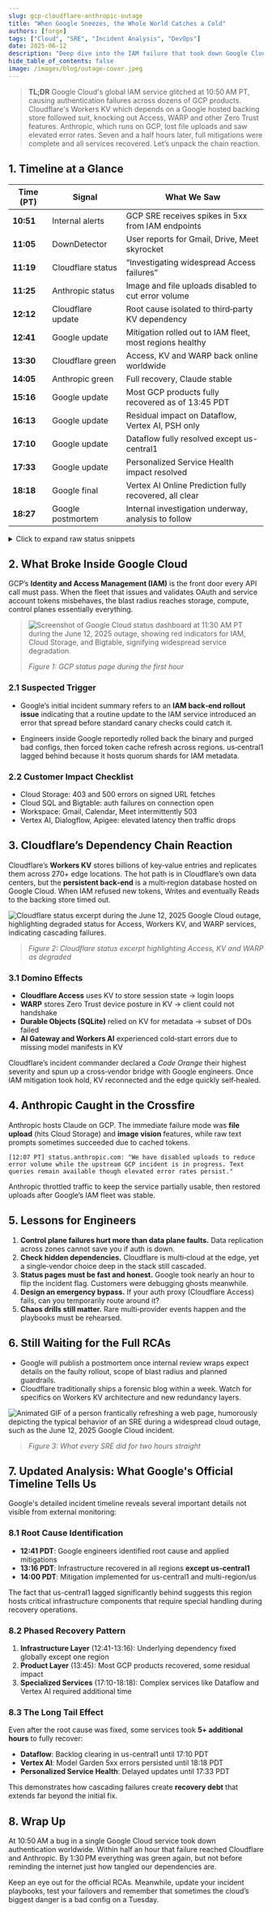 ```yaml
---
slug: gcp-cloudflare-anthropic-outage
title: "When Google Sneezes, the Whole World Catches a Cold"
authors: [forge]
tags: ["Cloud", "SRE", "Incident Analysis", "DevOps"]
date: 2025-06-12
description: "Deep dive into the IAM failure that took down Google Cloud, cascaded into Cloudflare and Anthropic, and rippled across dozens of internet services."
hide_table_of_contents: false
image: /images/blog/outage-cover.jpeg
---
```


> **TL;DR** Google Cloud's global IAM service glitched at 10:50 AM PT, causing authentication failures across dozens of GCP products. Cloudflare's Workers KV which depends on a Google hosted backing store followed suit, knocking out Access, WARP and other Zero Trust features. Anthropic, which runs on GCP, lost file uploads and saw elevated error rates. Seven and a half hours later, full mitigations were complete and all services recovered. Let’s unpack the chain reaction.

<!-- truncate -->

## 1. Timeline at a Glance

| Time (PT) | Signal            | What We Saw                                              |
| --------- | ----------------- | -------------------------------------------------------- |
| **10:51** | Internal alerts   | GCP SRE receives spikes in 5xx from IAM endpoints        |
| **11:05** | DownDetector      | User reports for Gmail, Drive, Meet skyrocket            |
| **11:19** | Cloudflare status | “Investigating widespread Access failures”               |
| **11:25** | Anthropic status  | Image and file uploads disabled to cut error volume      |
| **12:12** | Cloudflare update | Root cause isolated to third‑party KV dependency         |
| **12:41** | Google update     | Mitigation rolled out to IAM fleet, most regions healthy |
| **13:30** | Cloudflare green  | Access, KV and WARP back online worldwide                |
| **14:05** | Anthropic green   | Full recovery, Claude stable                             |
| **15:16** | Google update     | Most GCP products fully recovered as of 13:45 PDT        |
| **16:13** | Google update     | Residual impact on Dataflow, Vertex AI, PSH only         |
| **17:10** | Google update     | Dataflow fully resolved except us-central1               |
| **17:33** | Google update     | Personalized Service Health impact resolved              |
| **18:18** | Google final      | Vertex AI Online Prediction fully recovered, all clear   |
| **18:27** | Google postmortem | Internal investigation underway, analysis to follow      |

<details>
<summary>Click to expand raw status snippets</summary>

```text
11:19 PT  Cloudflare: "We are investigating an issue causing Access authentication to fail. Cloudflare Workers KV is experiencing elevated errors."
11:47 PT  Google Cloud: "Multiple products are experiencing impact due to an IAM service issue. Our engineers have identified the root cause and mitigation is in progress."
12:12 PT  Cloudflare: "Workers KV dependency outage confirmed. All hands working with third‑party vendor to restore service."
```

</details>

## 2. What Broke Inside Google Cloud

GCP’s **Identity and Access Management (IAM)** is the front door every API call must pass. When the fleet that issues and validates OAuth and service account tokens misbehaves, the blast radius reaches storage, compute, control planes essentially everything.

> ![Screenshot of Google Cloud status dashboard at 11:30 AM PT during the June 12, 2025 outage, showing red indicators for IAM, Cloud Storage, and Bigtable, signifying widespread service degradation.](/images/blog/google-creative.png)
>
> _Figure 1: GCP status page during the first hour_

### 2.1 Suspected Trigger

- Google’s initial incident summary refers to an **IAM back‑end rollout issue** indicating that a routine update to the IAM service introduced an error that spread before standard canary checks could catch it.

- Engineers inside Google reportedly rolled back the binary and purged bad configs, then forced token cache refresh across regions. us‑central1 lagged behind because it hosts quorum shards for IAM metadata.

### 2.2 Customer Impact Checklist

- Cloud Storage: 403 and 500 errors on signed URL fetches
- Cloud SQL and Bigtable: auth failures on connection open
- Workspace: Gmail, Calendar, Meet intermittently 503
- Vertex AI, Dialogflow, Apigee: elevated latency then traffic drops

## 3. Cloudflare’s Dependency Chain Reaction

Cloudflare’s **Workers KV** stores billions of key‑value entries and replicates them across 270+ edge locations. The hot path is in Cloudflare’s own data centers, but the **persistent back‑end** is a multi‑region database hosted on Google Cloud. When IAM refused new tokens, Writes and eventually Reads to the backing store timed out.

![Cloudflare status excerpt during the June 12, 2025 Google Cloud outage, highlighting degraded status for Access, Workers KV, and WARP services, indicating cascading failures.](/images/blog/cloudflare-creative.png)

> _Figure 2: Cloudflare status excerpt highlighting Access, KV and WARP as degraded_

### 3.1 Domino Effects

- **Cloudflare Access** uses KV to store session state -> login loops
- **WARP** stores Zero Trust device posture in KV -> client could not handshake
- **Durable Objects (SQLite)** relied on KV for metadata -> subset of DOs failed
- **AI Gateway and Workers AI** experienced cold‑start errors due to missing model manifests in KV

Cloudflare’s incident commander declared a _Code Orange_ their highest severity and spun up a cross‑vendor bridge with Google engineers. Once IAM mitigation took hold, KV reconnected and the edge quickly self‑healed.

## 4. Anthropic Caught in the Crossfire

Anthropic hosts Claude on GCP. The immediate failure mode was **file upload** (hits Cloud Storage) and **image vision** features, while raw text prompts sometimes succeeded due to cached tokens.

```text
[12:07 PT] status.anthropic.com: "We have disabled uploads to reduce error volume while the upstream GCP incident is in progress. Text queries remain available though elevated error rates persist."
```

Anthropic throttled traffic to keep the service partially usable, then restored uploads after Google’s IAM fleet was stable.

## 5. Lessons for Engineers

1. **Control plane failures hurt more than data plane faults.** Data replication across zones cannot save you if auth is down.
2. **Check hidden dependencies.** Cloudflare is multi‑cloud at the edge, yet a single‑vendor choice deep in the stack still cascaded.
3. **Status pages must be fast and honest.** Google took nearly an hour to flip the incident flag. Customers were debugging ghosts meanwhile.
4. **Design an emergency bypass.** If your auth proxy (Cloudflare Access) fails, can you temporarily route around it?
5. **Chaos drills still matter.** Rare multi‑provider events happen and the playbooks must be rehearsed.

## 6. Still Waiting for the Full RCAs

- Google will publish a postmortem once internal review wraps expect details on the faulty rollout, scope of blast radius and planned guardrails.
- Cloudflare traditionally ships a forensic blog within a week. Watch for specifics on Workers KV architecture and new redundancy layers.

![Animated GIF of a person frantically refreshing a web page, humorously depicting the typical behavior of an SRE during a widespread cloud outage, such as the June 12, 2025 Google Cloud incident.](/images/blog/refresh-meme.png)

> _Figure 3: What every SRE did for two hours straight_

## 7. Updated Analysis: What Google's Official Timeline Tells Us

Google's detailed incident timeline reveals several important details not visible from external monitoring:

### 8.1 Root Cause Identification

- **12:41 PDT**: Google engineers identified root cause and applied mitigations
- **13:16 PDT**: Infrastructure recovered in all regions **except us-central1**
- **14:00 PDT**: Mitigation implemented for us-central1 and multi-region/us

The fact that us-central1 lagged significantly behind suggests this region hosts critical infrastructure components that require special handling during recovery operations.

### 8.2 Phased Recovery Pattern

1. **Infrastructure Layer** (12:41-13:16): Underlying dependency fixed globally except one region
2. **Product Layer** (13:45): Most GCP products recovered, some residual impact
3. **Specialized Services** (17:10-18:18): Complex services like Dataflow and Vertex AI required additional time

### 8.3 The Long Tail Effect

Even after the root cause was fixed, some services took **5+ additional hours** to fully recover:

- **Dataflow**: Backlog clearing in us-central1 until 17:10 PDT
- **Vertex AI**: Model Garden 5xx errors persisted until 18:18 PDT
- **Personalized Service Health**: Delayed updates until 17:33 PDT

This demonstrates how cascading failures create **recovery debt** that extends far beyond the initial fix.

## 8. Wrap Up

At 10:50 AM a bug in a single Google Cloud service took down authentication worldwide. Within half an hour that failure reached Cloudflare and Anthropic. By 1:30 PM everything was green again, but not before reminding the internet just how tangled our dependencies are.

Keep an eye out for the official RCAs. Meanwhile, update your incident playbooks, test your failovers and remember that sometimes the cloud’s biggest danger is a bad config on a Tuesday.
